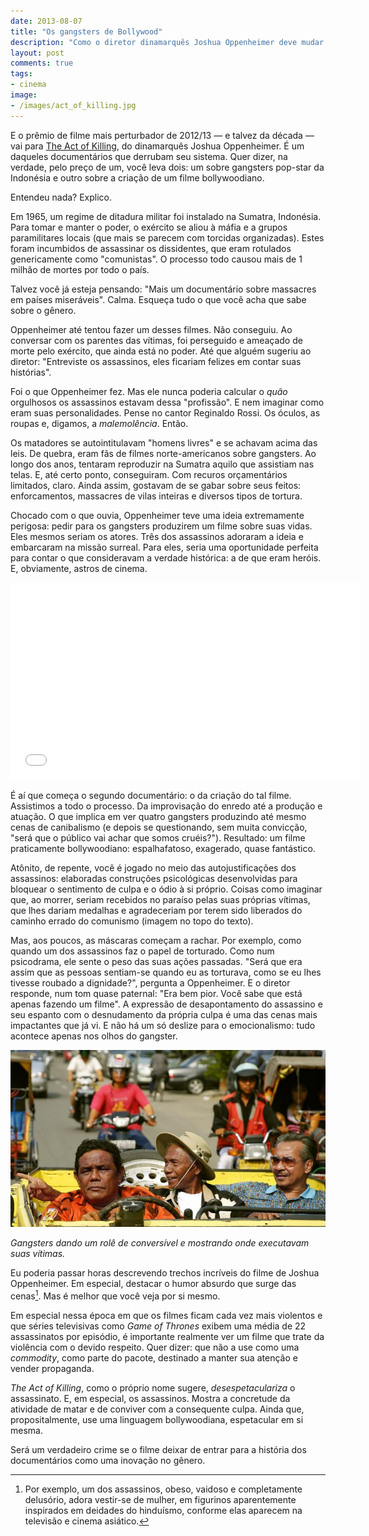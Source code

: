 ```yaml
---
date: 2013-08-07
title: "Os gangsters de Bollywood"
description: "Como o diretor dinamarquês Joshua Oppenheimer deve mudar a história dos documentários com seu filme The Act of Killing"
layout: post
comments: true
tags:
- cinema
image:
- /images/act_of_killing.jpg
---
```



E o prêmio de filme mais perturbador de 2012/13 — e talvez da década — vai para [The Act of Killing](http://theactofkilling.com/), do dinamarquês Joshua Oppenheimer. É um daqueles documentários que derrubam seu sistema. Quer dizer, na verdade, pelo preço de um, você leva dois: um sobre gangsters pop-star da Indonésia e outro sobre a criação de um filme bollywoodiano.

Entendeu nada? Explico.

Em 1965, um regime de ditadura militar foi instalado na Sumatra, Indonésia. Para tomar e manter o poder, o exército se aliou à máfia e a grupos paramilitares locais (que mais se parecem com torcidas organizadas). Estes foram incumbidos de assassinar os dissidentes, que eram rotulados genericamente como "comunistas". O processo todo causou mais de 1 milhão de mortes por todo o país.

Talvez você já esteja pensando: "Mais um documentário sobre massacres em países miseráveis". Calma. Esqueça tudo o que você acha que sabe sobre o gênero.

Oppenheimer até tentou fazer um desses filmes. Não conseguiu. Ao conversar com os parentes das vítimas, foi perseguido e ameaçado de morte pelo exército, que ainda está no poder. Até que alguém sugeriu ao diretor: "Entreviste os assassinos, eles ficariam felizes em contar suas histórias".

Foi o que Oppenheimer fez. Mas ele nunca poderia calcular o *quão* orgulhosos os assassinos estavam dessa "profissão". E nem imaginar como eram suas personalidades. Pense no cantor Reginaldo Rossi. Os óculos, as roupas e, digamos, a *malemolência*. Então.

Os matadores se autointitulavam "homens livres" e se achavam acima das leis. De quebra, eram fãs de filmes norte-americanos sobre gangsters. Ao longo dos anos, tentaram reproduzir na Sumatra aquilo que assistiam nas telas. E, até certo ponto, conseguiram. Com recuros orçamentários limitados, claro. Ainda assim, gostavam de se gabar sobre seus feitos: enforcamentos, massacres de vilas inteiras e diversos tipos de tortura.

Chocado com o que ouvia, Oppenheimer teve uma ideia extremamente perigosa: pedir para os gangsters produzirem um filme sobre suas vidas. Eles mesmos seriam os atores. Três dos assassinos adoraram a ideia e embarcaram na missão surreal. Para eles, seria uma oportunidade perfeita para contar o que consideravam a verdade histórica: a de que eram heróis. E, obviamente, astros de cinema.

<iframe width="560" height="315" src="//www.youtube.com/embed/SD5oMxbMcHM" frameborder="0" allowfullscreen></iframe>

É aí que começa o segundo documentário: o da criação do tal filme. Assistimos a todo o processo. Da improvisação do enredo até a produção e atuação. O que implica em ver quatro gangsters produzindo até mesmo cenas de canibalismo (e depois se questionando, sem muita convicção, "será que o público vai achar que somos cruéis?"). Resultado: um filme praticamente bollywoodiano: espalhafatoso, exagerado, quase fantástico.

Atônito, de repente, você é jogado no meio das autojustificações dos assassinos: elaboradas construções psicológicas desenvolvidas para bloquear o sentimento de culpa e o ódio à si próprio. Coisas como imaginar que, ao morrer, seriam recebidos no paraíso pelas suas próprias vítimas, que lhes dariam medalhas e agradeceriam por terem sido liberados do caminho errado do comunismo (imagem no topo do texto).

Mas, aos poucos, as máscaras começam a rachar. Por exemplo, como quando um dos assassinos faz o papel de torturado. Como num psicodrama, ele sente o peso das suas ações passadas. "Será que era assim que as pessoas sentiam-se quando eu as torturava, como se eu lhes tivesse roubado a dignidade?", pergunta a Oppenheimer. E o diretor responde, num tom quase paternal: "Era bem pior. Você sabe que está apenas fazendo um filme". A expressão de desapontamento do assassino e seu espanto com o desnudamento da própria culpa é uma das cenas mais impactantes que já vi. E não há um só deslize para o emocionalismo: tudo acontece apenas nos olhos do gangster.

![Gangsters em seu conversível](/images/killing02.jpg)

*Gangsters dando um rolê de conversível e mostrando onde executavam suas vítimas.*

Eu poderia passar horas descrevendo trechos incríveis do filme de Joshua Oppenheimer. Em especial, destacar o humor absurdo que surge das cenas[^1]. Mas é melhor que você veja por si mesmo.

Em especial nessa época em que os filmes ficam cada vez mais violentos e que séries televisivas como *Game of Thrones* exibem uma média de 22 assassinatos por episódio, é importante realmente ver um filme que trate da violência com o devido respeito. Quer dizer: que não a use como uma *commodity*, como parte do pacote, destinado a manter sua atenção e vender propaganda.

*The Act of Killing*, como o próprio nome sugere, *desespetaculariza* o assassinato. E, em especial, os assassinos. Mostra a concretude da atividade de matar e de conviver com a consequente culpa. Ainda que, propositalmente, use uma linguagem bollywoodiana, espetacular em si mesma.

Será um verdadeiro crime se o filme deixar de entrar para a história dos documentários como uma inovação no gênero.

[^1]: Por exemplo, um dos assassinos, obeso, vaidoso e completamente delusório, adora vestir-se de mulher, em figurinos aparentemente inspirados em deidades do hinduísmo, conforme elas aparecem na televisão e cinema asiático.